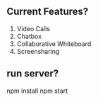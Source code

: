 

## Current Features?

1. Video Calls
2. Chatbox
3. Collaborative Whiteboard
4. Screensharing


## run server?
npm install 
npm start 
